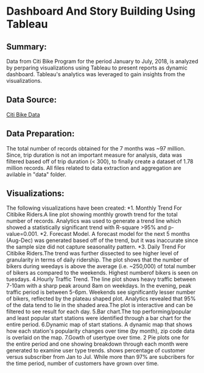 # Dashboard And Story Building Using Tableau

## Summary:
Data from Citi Bike Program for the period January to July, 2018, is analyzed by perparing visualizations using Tableau to present reports as dynamic dashboard. Tableau's analytics was leveraged to gain insights from the visualizations.

## Data Source:
[Citi Bike Data](https://www.citibikenyc.com/system-data) 

## Data Preparation:
The total number of records obtained for the 7 months was ~97 million. Since, trip duration is not an important measure for analysis, data was filtered based off of trip duration (< 300), to finally create a dataset of 1.78 million records. All files related to data extraction and aggregation are avilable in "data" folder.

## Visualizations:
The following visualizations have been created:
*1. Monthly Trend For Citibike Riders.A line plot showing monthly growth trend for the total number of records. Analytics was used to generate a trend line which showed a statistically significant trend with R-square >95% and p-value=0.001.
*2. Forecast Model. A forecast model for the next 5 months (Aug-Dec) was generated based off of the trend, but it was inaccurate since the sample size did not capture seasonality pattern.
*3. Daily Trend For Citibike Riders.The trend was further dissected to see higher level of granularity in terms of daily ridership. The plot shows that the number of bikers during weedays is above the average  (i.e. ~250,000) of  total number of bikers as compared to the weekends. Highest numberof bikers is seen on tuesdays. 
4.Hourly Traffic Trend. The line plot shows heavy traffic between 7-10am with a sharp peak around 8am on weekdays. In the evening, peak traffic period is between 5-6pm. Weekends see significantly lesser number of bikers, reflected by the plateau shaped plot. Analytics revealed that 95% of the data tend to lie in the shaded area.The plot is interactive and can be filtered to see result for each day.
5.Bar chart.The top performing/popular and least popular start stations were identified through a bar chart for the entire period.
6.Dynamic map of start stations. A dynamic map that shows how each station's popularity changes over time (by month), zip code data is overlaid on the map.
7.Gowth of usertype over time. 2 Pie plots one for the entire period and one showing breakdown through each month were generated to examine user type trends. shows percentage of customer versus subscriber from Jan to Jul. While more than 97% are subcribers for the time period, number of customers have grown over time.
